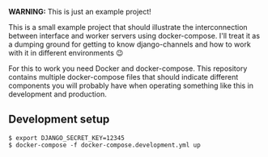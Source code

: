 **WARNING:** This is just an example project!

This is a small example project that should illustrate the interconnection
between interface and worker servers using docker-compose. I'll treat it as a
dumping ground for getting to know django-channels and how to work with it in
different environments 😉

For this to work you need Docker and docker-compose. This repository contains
multiple docker-compose files that should indicate different components you will
probably have when operating something like this in development and production.


## Development setup

```
$ export DJANGO_SECRET_KEY=12345
$ docker-compose -f docker-compose.development.yml up
```
